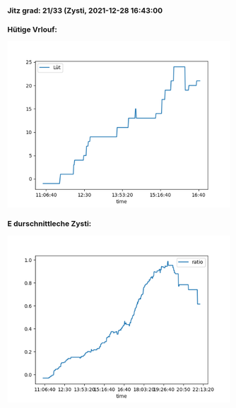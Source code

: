 ### Jitz grad: 21/33 (Zysti, 2021-12-28 16:43:00

### Hütige Vrlouf:
![Graph](Today.png)

### E durschnittleche Zysti:
![Graph](Zysti.png)